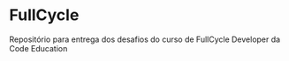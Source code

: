 # FullCycle

Repositório para entrega dos desafios do curso de FullCycle Developer da Code Education